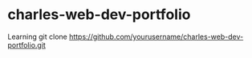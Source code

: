 # charles-web-dev-portfolio
Learning 
git clone https://github.com/yourusername/charles-web-dev-portfolio.git
